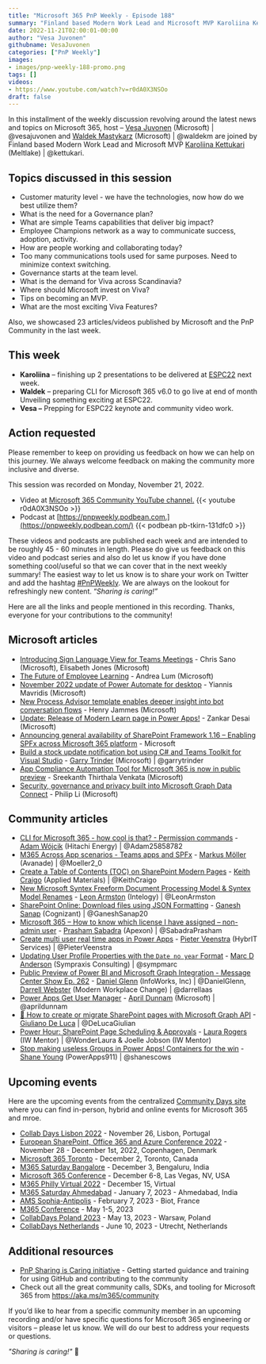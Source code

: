 ```yaml
---
title: "Microsoft 365 PnP Weekly - Episode 188"
summary: "Finland based Modern Work Lead and Microsoft MVP Karoliina Kettukari (Meltlake) joins Microsoft’s Vesa Juvonen and Waldek Mastykarz in a discussion on adoption, governance, Viva, employee champions, becoming an MVP, plus 23 articles/videos by Microsoft/Community are highlighted."
date: 2022-11-21T02:00:01-00:00
author: "Vesa Juvonen"
githubname: VesaJuvonen
categories: ["PnP Weekly"]
images:
- images/pnp-weekly-188-promo.png
tags: []
videos:
- https://www.youtube.com/watch?v=r0dA0X3NSOo
draft: false
---
```

 
In this installment of the weekly discussion revolving around the latest news and topics on Microsoft 365, host – [Vesa Juvonen](http://twitter.com/vesajuvonen) (Microsoft) \| @vesajuvonen and [Waldek Mastykarz](http://twitter.com/waldekm) (Microsoft) \| @waldekm are joined by Finland based Modern Work Lead and Microsoft MVP [Karoliina Kettukari](https://twitter.com/kettukari) (Meltlake) \| @kettukari.

## Topics discussed in this session

* Customer maturity level - we have the technologies, now how do we best utilize them?
* What is the need for a Governance plan?
* What are simple Teams capabilities that deliver big impact?
* Employee Champions network as a way to communicate success, adoption, activity.
* How are people working and collaborating today?
* Too many communications tools used for same purposes. Need to minimize context switching.
* Governance starts at the team level.
* What is the demand for Viva across Scandinavia?
* Where should Microsoft invest on Viva?
* Tips on becoming an MVP.
* What are the most exciting Viva Features?

Also, we showcased 23 articles/videos published by Microsoft and the PnP Community in the last week.

## This week

* **Karoliina** – finishing up 2 presentations to be delivered at [ESPC22](https://www.sharepointeurope.com/) next week.
* **Waldek** – preparing CLI for Microsoft 365 v6.0 to go live at end of month Unveiling something exciting at ESPC22.
* **Vesa –** Prepping for ESPC22 keynote and community video work.

## Action requested

Please remember to keep on providing us feedback on how we can help on this journey. We always welcome feedback on making the community more inclusive and diverse.

This session was recorded on Monday, November 21, 2022.

*   Video at [Microsoft 365 Community YouTube channel.](https://aka.ms/m365pnp-videos)
    {{< youtube r0dA0X3NSOo >}}
*   Podcast at [https://pnpweekly.podbean.com.](https://pnpweekly.podbean.com/) 
    {{< podbean pb-tkirn-131dfc0 >}}   

These videos and podcasts are published each week and are intended to be roughly 45 - 60 minutes in length.  Please do give us feedback on this video and podcast series and also do let us know if you have done something cool/useful so that we can cover that in the next weekly summary! The easiest way to let us know is to share your work on Twitter and add the hashtag [#PnPWeekly](https://twitter.com/search?q=%23pnpweekly). We are always on the lookout for refreshingly new content. “_Sharing is caring!”_ 

Here are all the links and people mentioned in this recording. Thanks, everyone for your contributions to the community!

## Microsoft articles

* [Introducing Sign Language View for Teams Meetings](https://techcommunity.microsoft.com/t5/microsoft-teams-blog/introducing-sign-language-view-for-teams-meetings/ba-p/3671257) - Chris Sano (Microsoft), Elisabeth Jones (Microsoft)
* [The Future of Employee Learning](https://techcommunity.microsoft.com/t5/microsoft-viva-blog/the-future-of-employee-learning/ba-p/3678338) - Andrea Lum (Microsoft)
* [November 2022 update of Power Automate for desktop](https://flow.microsoft.com/blog/november-2022-update-of-power-automate-for-desktop/) - Yiannis Mavridis (Microsoft)
* [New Process Advisor template enables deeper insight into bot conversation flows](https://powervirtualagents.microsoft.com/blog/new-process-advisor-template-enables-deeper-insight-into-bot-conversation-flows/) - Henry Jammes (Microsoft)
* [Update: Release of Modern Learn page in Power Apps!](https://powerapps.microsoft.com/blog/update-release-of-modern-learn-page-in-power-apps/) - Zankar Desai (Microsoft)
* [Announcing general availability of SharePoint Framework 1.16 – Enabling SPFx across Microsoft 365 platform](https://devblogs.microsoft.com/microsoft365dev/announcing-general-availability-of-sharepoint-framework-1-16-enabling-spfx-across-microsoft-365-platform/) - Microsoft
* [Build a stock update notification bot using C# and Teams Toolkit for Visual Studio](https://devblogs.microsoft.com/microsoft365dev/build-a-stock-update-notification-bot-for-microsoft-teams-using-c-and-teams-toolkit-for-visual-studio/) - [Garry Trinder](https://twitter.com/garrytrinder) (Microsoft) | @garrytrinder
* [App Compliance Automation Tool for Microsoft 365 is now in public preview](https://devblogs.microsoft.com/microsoft365dev/app-compliance-automation-tool-for-microsoft-365-is-now-in-public-preview/) - Sreekanth Thirthala Venkata (Microsoft)
* [Security, governance and privacy built into Microsoft Graph Data Connect](https://devblogs.microsoft.com/microsoft365dev/security-governance-and-privacy-built-into-microsoft-graph-data-connect/) - Philip Li (Microsoft)

## Community articles

* [CLI for Microsoft 365 - how cool is that? - Permission commands](https://pnp.github.io/blog/post/cli-how-cool-is-that-permission-commands/) - [Adam Wójcik](https://twitter.com/Adam25858782) (Hitachi Energy) | @Adam25858782
* [M365 Across App scenarios - Teams apps and SPFx](https://pnp.github.io/blog/post/microsoft-365-app-scenarios/) - [Markus Möller](https://twitter.com/Moeller2_0) (Avanade) | @Moeller2_0
* [Create a Table of Contents (TOC) on SharePoint Modern Pages](https://pnp.github.io/blog/post/create-a-table-of-contents-on-sharepoint-modern-pages/) - [Keith Craigo](https://twitter.com/KeithCraigo) (Applied Materials) | @KeithCraigo
* [New Microsoft Syntex Freeform Document Processing Model & Syntex Model Renames](https://www.leonarmston.com/2022/11/new-microsoft-syntex-freeform-document-processing-model/) - [Leon Armston](https://twitter.com/LeonArmston) (Intelogy) | @LeonArmston
* [SharePoint Online: Download files using JSON Formatting](https://ganeshsanapblogs.wordpress.com/2022/11/10/sharepoint-online-download-files-using-json-formatting/) - [Ganesh Sanap](https://twitter.com/GaneshSanap20) (Cognizant) | @GaneshSanap20
* [Microsoft 365 – How to know which license I have assigned – non-admin user](https://knowledge-junction.in/2022/11/17/microsoft-365-how-to-know-which-license-i-have-assigned-non-admin-user/) - [Prasham Sabadra](https://twitter.com/SabadraPrasham) (Apexon) | @SabadraPrasham
* [Create multi user real time apps in Power Apps](https://sharepains.com/2022/11/18/create-multi-user-real-time-power-apps/) - [Pieter Veenstra](https://twitter.com/PieterVeenstra) (HybrIT Services) | @PieterVeenstra
* [Updating User Profile Properties with the `Date no year` Format](https://sympmarc.com/2022/11/15/updating-user-profile-properties-with-the-date-no-year-format/) - [Marc D Anderson](https://twitter.com/sympmarc) (Sympraxis Consulting) | @sympmarc
* [Public Preview of Power BI and Microsoft Graph Integration - Message Center Show Ep. 262](https://regarding365.com/microsoft-teams-paging-on-video-gallery-8c5ba1a85bc9) - [Daniel Glenn](https://twitter.com/DanielGlenn) (InfoWorks, Inc) | @DanielGlenn, [Darrell Webster](http://twitter.com/darrellaas) (Modern Workplace Change) | @darrellaas
* [Power Apps Get User Manager](https://www.youtube.com/watch?v=B4hW_pRIgvM) - [April Dunnam](https://twitter.com/aprildunnam) (Microsoft) | @aprildunnam
* [📄 How to create or migrate SharePoint pages with Microsoft Graph API](https://www.youtube.com/watch?v=Pop7N2ThEDc) - [Giuliano De Luca](https://twitter.com/DeLucaGiulian) | @DeLucaGiulian
* [Power Hour: SharePoint Page Scheduling & Approvals](https://www.youtube.com/watch?v=PVof1w9h6ok) - [Laura Rogers](https://twitter.com/WonderLaura) (IW Mentor) | @WonderLaura & Joelle Jobson (IW Mentor)
* [Stop making useless Groups in Power Apps! Containers for the win](https://www.youtube.com/watch?v=BL7a5PmgZoc) - [Shane Young](https://twitter.com/ShanesCows) (PowerApps911) | @shanescows

## Upcoming events

Here are the upcoming events from the centralized [Community Days site](https://communitydays.org/events?when=upcoming) where you can find in-person, hybrid and online events for Microsoft 365 and mroe.

* [Collab Days Lisbon 2022](https://www.collabdays.org/2022-lisbon/) - November 26, Lisbon, Portugal
* [​​​​​​​European SharePoint, Office 365 and Azure Conference 2022](https://www.sharepointeurope.com/) - November 28 - December 1st, 2022, Copenhagen, Denmark
* [Microsoft 365 Toronto](https://www.communitydays.org/event/2022-12-02/microsoft-365-toronto) - December 2, Toronto, Canada
* [M365 Saturday Bangalore](https://www.communitydays.org/event/2022-12-03/m365-saturday-bangalore-2022) - December 3, Bengaluru, India
* [Microsoft 365 Conference](https://m365conf.com/#!/) - December 6-8, Las Vegas, NV, USA
* [M365 Philly Virtual 2022](https://www.communitydays.org/event/2022-12-15/m365-philly-virtual-2022) - December 15, Virtual
* [M365 Saturday Ahmedabad](https://www.communitydays.org/event/2023-01-07/m365-saturday-ahmedabad) - January 7, 2023 - Ahmedabad, India
* [AMS Sophia-Antipolis](https://www.communitydays.org/event/2023-02-07/ams-sophia-antipolis) - February 7, 2023 - Biot, France
* [M365 Conference](https://m365conf.com/#!/) - May 1-5, 2023
* [CollabDays Poland 2023](https://www.communitydays.org/event/2023-05-13/collabdays-poland-2023) - May 13, 2023 - Warsaw, Poland
* [CollabDays Netherlands](https://www.communitydays.org/event/2023-06-10/collabdays-netherlands-2023) - June 10, 2023 - Utrecht, Netherlands

## Additional resources

* [PnP Sharing is Caring initiative](https://aka.ms/sharing-is-caring) - Getting started guidance and training for using GitHub and contributing to the community
* Check out all the great community calls, SDKs, and tooling for Microsoft 365 from <https://aka.ms/m365/community>

If you’d like to hear from a specific community member in an upcoming recording and/or have specific questions for Microsoft 365 engineering or visitors – please let us know. We will do our best to address your requests or questions.

_"Sharing is caring!"_ 🧡

